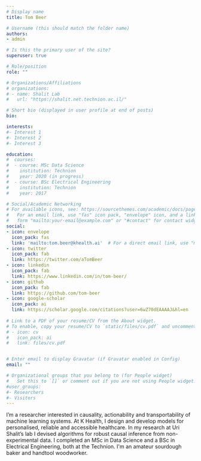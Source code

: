 ```yaml
---
# Display name
title: Tom Beer

# Username (this should match the folder name)
authors:
- admin

# Is this the primary user of the site?
superuser: true

# Role/position
role: ""

# Organizations/Affiliations
# organizations:
# - name: Shalit Lab
#   url: "https://shalit.net.technion.ac.il/"

# Short bio (displayed in user profile at end of posts)
bio: 

interests:
#- Interest 1
#- Interest 2
#- Interest 3

education:
#  courses:
#  - course: MSc Data Science
#    institution: Technion
#    year: 2020 (in progress)
#  - course: BSc Electrical Engineering
#    institution: Technion
#    year: 2017

# Social/Academic Networking
# For available icons, see: https://sourcethemes.com/academic/docs/page-builder/#icons
#   For an email link, use "fas" icon pack, "envelope" icon, and a link in the
#   form "mailto:your-email@example.com" or "#contact" for contact widget.
social:
- icon: envelope
  icon_pack: fas
  link: 'mailto:tom.beer@khealth.ai'  # For a direct email link, use "mailto:test@example.org".
- icon: twitter
  icon_pack: fab
  link: https://twitter.com/aTomBeer
- icon: linkedin
  icon_pack: fab
  link: https://www.linkedin.com/in/tom-beer/
- icon: github
  icon_pack: fab
  link: https://github.com/tom-beer
- icon: google-scholar
  icon_pack: ai
  link: https://scholar.google.com/citations?user=6wZ70dEAAAAJ&hl=en
  
# Link to a PDF of your resume/CV from the About widget.
# To enable, copy your resume/CV to `static/files/cv.pdf` and uncomment the lines below.
# - icon: cv
#   icon_pack: ai
#   link: files/cv.pdf


# Enter email to display Gravatar (if Gravatar enabled in Config)
email: ""

# Organizational groups that you belong to (for People widget)
#   Set this to `[]` or comment out if you are not using People widget.
#user_groups:
#- Researchers
#- Visitors
---
```

I’m a researcher interested in causality, actionability and transportability of machine learning systems. 
At K Health, I design and develop models for personalised, reliable and accessible healthcare. 
In my research at Uri Shalit’s lab I devised algorithms for robust causal inference from non-experimental data. I completed an MSc in Data Science and a BSc in Electrical Engineering, both at the Technion. 
I'm an amateur sourdough baker and handtool woodworker.
